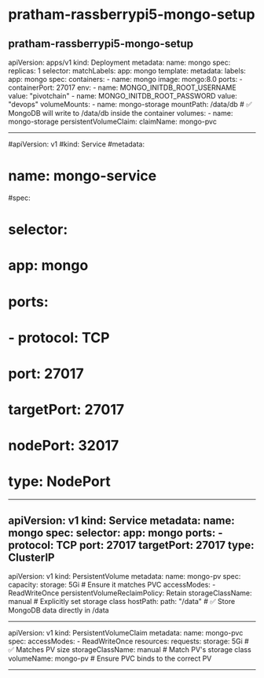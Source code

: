# pratham-rassberrypi5-mongo-setup
pratham-rassberrypi5-mongo-setup
---
apiVersion: apps/v1
kind: Deployment
metadata:
  name: mongo
spec:
  replicas: 1
  selector:
    matchLabels:
      app: mongo
  template:
    metadata:
      labels:
        app: mongo
    spec:
      containers:
        - name: mongo
          image: mongo:8.0
          ports:
            - containerPort: 27017
          env:
            - name: MONGO_INITDB_ROOT_USERNAME
              value: "pivotchain"
            - name: MONGO_INITDB_ROOT_PASSWORD
              value: "devops"
          volumeMounts:
            - name: mongo-storage
              mountPath: /data/db  # ✅ MongoDB will write to /data/db inside the container
      volumes:
        - name: mongo-storage
          persistentVolumeClaim:
            claimName: mongo-pvc

---
#apiVersion: v1
#kind: Service
#metadata:
#  name: mongo-service
#spec:
#  selector:
#    app: mongo
#  ports:
#    - protocol: TCP
#      port: 27017
#      targetPort: 27017
#      nodePort: 32017
#  type: NodePort
---
apiVersion: v1
kind: Service
metadata:
  name: mongo
spec:
  selector:
    app: mongo
  ports:
    - protocol: TCP
      port: 27017
      targetPort: 27017
  type: ClusterIP
--
apiVersion: v1
kind: PersistentVolume
metadata:
  name: mongo-pv
spec:
  capacity:
    storage: 5Gi  # Ensure it matches PVC
  accessModes:
    - ReadWriteOnce
  persistentVolumeReclaimPolicy: Retain
  storageClassName: manual  # Explicitly set storage class
  hostPath:
    path: "/data"  # ✅ Store MongoDB data directly in /data

---
apiVersion: v1
kind: PersistentVolumeClaim
metadata:
  name: mongo-pvc
spec:
  accessModes:
    - ReadWriteOnce
  resources:
    requests:
      storage: 5Gi  # ✅ Matches PV size
  storageClassName: manual  # Match PV's storage class
  volumeName: mongo-pv  # Ensure PVC binds to the correct PV

---

